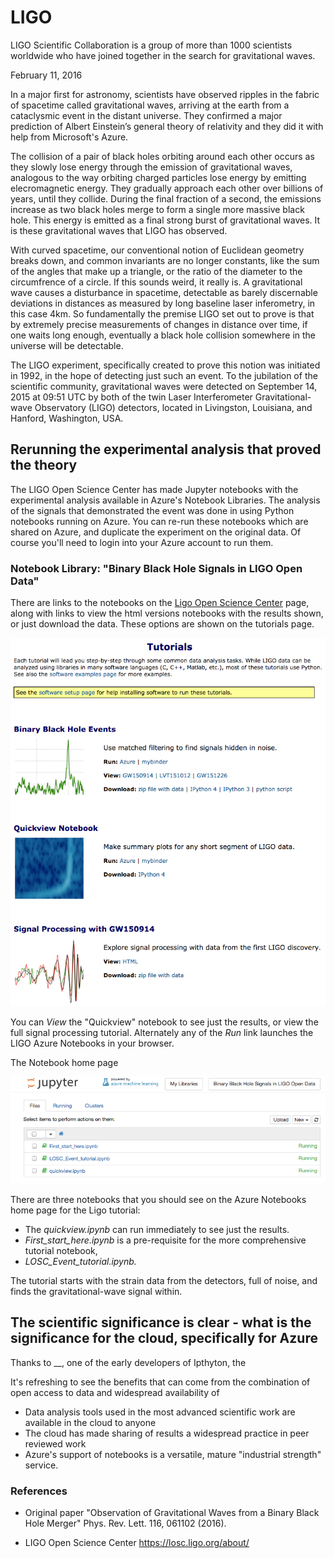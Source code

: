# LIGO

LIGO Scientific Collaboration is a group of more than 1000 scientists worldwide who have joined together in the search for gravitational waves.

February 11, 2016

In a major first for astronomy, scientists have observed ripples in the fabric of spacetime called gravitational waves, arriving at the earth from a cataclysmic event in the distant universe. They confirmed a major prediction of Albert Einstein’s  general theory of relativity and they did it with help from Microsoft's Azure. 

The collision of a pair of black holes orbiting around each other occurs as they slowly lose energy through the emission of gravitational waves, analogous to the way orbiting charged particles lose energy by emitting elecromagnetic energy. 
They gradually approach each other over billions of years, until they collide. During the final fraction of a second, the emissions increase as two black holes merge to form a single more massive black hole. This energy is emitted as a final strong burst of gravitational waves. It is these gravitational waves that LIGO has observed.

With curved spacetime, our conventional notion of Euclidean geometry breaks down, and common invariants are no longer constants, like the sum of the angles that make up a triangle, or the ratio of the diameter to the circumfrence of a circle. If this sounds weird, it really is. A gravitational wave causes a disturbance in spacetime, detectable as barely discernable deviations in distances as measured by long baseline laser inferometry, in this case 4km. So fundamentally the premise LIGO set out to prove is that by extremely precise measurements of changes in distance over time, if one waits long enough, eventually a black hole collision somewhere in the universe will be detectable. 

The LIGO experiment, specifically created to prove this notion was initiated in 1992, in the hope of detecting just such an event. To the jubilation of the scientific community, gravitational waves were detected on September 14, 2015 at 09:51 UTC by both of the twin Laser Interferometer Gravitational-wave Observatory (LIGO) detectors, located in Livingston, Louisiana, and Hanford, Washington, USA. 

## Rerunning the experimental analysis that proved the theory

The LIGO Open Science Center has made Jupyter notebooks with the experimental analysis available in Azure's Notebook Libraries. The analysis of the signals that demonstrated the event was done in using Python notebooks running on Azure.  You can re-run these notebooks which are shared on Azure, and duplicate the experiment on the original data.  Of course you'll need to login into your Azure account to run them. 

### Notebook Library: "Binary Black Hole Signals in LIGO Open Data"

There are links to the notebooks on the [Ligo Open Science Center](https://losc.ligo.org/tutorials/) page, along with links to view the html versions notebooks with the results shown, or just download the data. These options are shown on the tutorials page. 

![the tutorials page](tutorials.png) 

You can _View_ the "Quickview" notebook to see just the results, or view the full signal processing tutorial.  Alternately any of the _Run_ link launches the LIGO Azure Notebooks in your browser. 

The Notebook home page 

![Notebook home page](Jupyter_home.png) 

There are three notebooks that you should see on the Azure Notebooks home page for the Ligo tutorial: 

- The _quickview.ipynb_ can run immediately to see just the results. 
- _First_start_here.ipynb_ is a pre-requisite for the more comprehensive tutorial notebook, 
- _LOSC_Event_tutorial.ipynb._

The tutorial starts with the strain data from the detectors, full of noise, and finds the gravitational-wave signal within.


## The scientific significance is clear - what is the significance for the cloud, specifically for Azure

Thanks to __, one of the early developers of Ipthyton, the 

It's refreshing to see the benefits that can come from the combination of open access to data and widespread availability of 
- Data analysis tools used in the most advanced scientific work are available in the cloud to anyone
- The cloud has made sharing of results a widespread practice in peer reviewed work
- Azure's support of notebooks is a versatile, mature "industrial strength" service. 


### References
- Original paper
"Observation of Gravitational Waves from a Binary Black Hole Merger"
Phys. Rev. Lett. 116, 061102 (2016).

- LIGO Open Science Center
https://losc.ligo.org/about/


